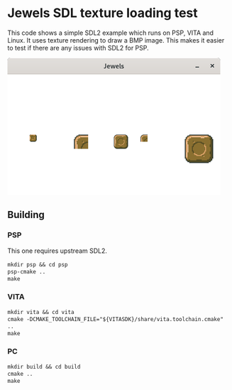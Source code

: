 # Jewels SDL texture loading test

This code shows a simple SDL2 example which runs on PSP, VITA and Linux. It uses texture rendering to draw a BMP image. This makes it easier to test if there are any issues with SDL2 for PSP.

![screenshot](screenshot.png?raw=true)

## Building

### PSP

This one requires upstream SDL2.

```
mkdir psp && cd psp
psp-cmake ..
make
```

### VITA

```
mkdir vita && cd vita
cmake -DCMAKE_TOOLCHAIN_FILE="${VITASDK}/share/vita.toolchain.cmake" ..
make
```

### PC

```
mkdir build && cd build
cmake ..
make
```
